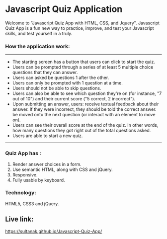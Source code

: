 # Javascript Quiz Application 
Welcome to "Javascript Quiz App with HTML, CSS, and Jquery". Javascript Quiz App is a fun new way to practice, improve, and test your Javascript skills, and test yourself in a truly.

 ### How the application work:
 ------------------------------

* The starting screen has a button that users can click to start the quiz.
* Users can be prompted through a series of at least 5 multiple choice questions that they can answer.
* Users can asked be questions 1 after the other.
* Users can only be prompted with 1 question at a time.
* Users should not be able to skip questions.
* Users can also be able to see which question they're on (for instance, "7 out of 10") and their current score ("5 correct, 2 incorrect").
* Upon submitting an answer, users: receive textual feedback about their answer. If they were incorrect, they should be told the         correct   answer. be moved onto the next question (or interact with an element to move on).
* Users can see their overall score at the end of the quiz. In other words, how many questions they got right out of the total questions asked.
* Users are able to start a new quiz.

 -----------------------

### Quiz  App has :

1. Render answer choices in a form.
2. Use semantic HTML, along with CSS and jQuery.
3. Responsive.
4. Fully usable by keyboard.

### Technology:
HTML5, CSS3 and jQuery.
## Live link:
  https://sultanak.github.io/Javascript-Quiz-App/

